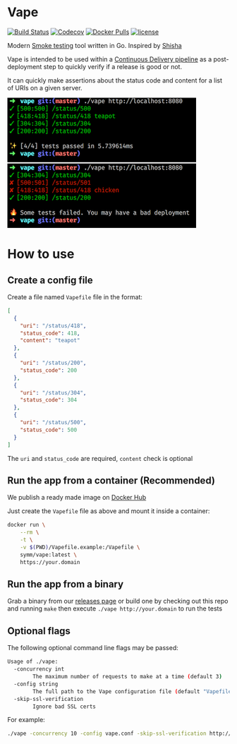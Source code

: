 # Vape
[![Build Status](https://img.shields.io/travis/symm/vape.svg)](https://travis-ci.org/symm/vape)
[![Codecov](https://img.shields.io/codecov/c/github/symm/vape.svg)](https://codecov.io/gh/symm/vape)
[![Docker Pulls](https://img.shields.io/docker/pulls/symm/vape.svg)](https://hub.docker.com/r/symm/vape/)
[![license](https://img.shields.io/github/license/symm/vape.svg)]()

Modern [Smoke testing](https://en.wikipedia.org/wiki/Smoke_testing) tool written in Go. Inspired by [Shisha](https://github.com/namshi/shisha)

Vape is intended to be used within a [Continuous Delivery pipeline](https://en.wikipedia.org/wiki/Continuous_delivery)
as a post-deployment step to quickly verify if a release is good or not.

It can quickly make assertions about the status code and content for a list of URIs on a given server.

![Success](/assets/success.png?raw=true "Success")
![Failure](/assets/failure.png?raw=true "Failure")

# How to use

## Create a config file

Create a file named `Vapefile` file in the format:
```json
[
  {
    "uri": "/status/418",
    "status_code": 418,
    "content": "teapot"
  },
  {
    "uri": "/status/200",
    "status_code": 200
  },
  {
    "uri": "/status/304",
    "status_code": 304
  },
  {
    "uri": "/status/500",
    "status_code": 500
  }
]
```

The `uri` and `status_code` are required, `content` check is optional

## Run the app from a container (Recommended)

We publish a ready made image on [Docker Hub](https://hub.docker.com/r/symm/vape/)

Just create the `Vapefile` file as above and mount it inside a container:

```bash
docker run \
    --rm \
    -t \
    -v $(PWD)/Vapefile.example:/Vapefile \
    symm/vape:latest \
    https://your.domain
```

## Run the app from a binary

Grab a binary from our [releases page](https://github.com/symm/vape/releases) or build one by checking out this repo and running `make`
then execute `./vape http://your.domain` to run the tests


## Optional flags

The following optional command line flags may be passed:

```bash
Usage of ./vape:
  -concurrency int
    	The maximum number of requests to make at a time (default 3)
  -config string
    	The full path to the Vape configuration file (default "Vapefile")
  -skip-ssl-verification
    	Ignore bad SSL certs
```

For example:

```bash
./vape -concurrency 10 -config vape.conf -skip-ssl-verification http://httpbin.org
```
